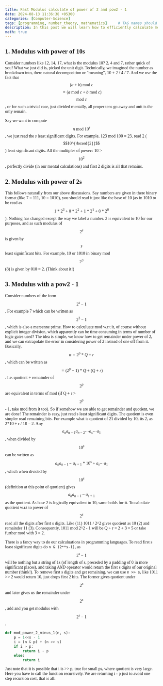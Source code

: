 ```yaml
---
title: Fast Modulus calculate of power of 2 and pow2 - 1
date: 2024-08-13 11:36:38 +05300
categories: [Computer-Science]
tags: [programming, number_theory, mathematics]     # TAG names should always be lowercase
description: In this post we will learn how to efficiently calculate modulus w.r.t power of 2 and pow2 - 1.
math: true
---
```


<div class="custom" markdown="1" style="font-family: Verdana">

## 1. Modulus with power of 10s

Consider numbers like 12, 14, 17, what is the modulus 10? 2, 4 and 7, rather quick of you! What we just did is, picked the unit digit. Technically, we imagined the number as breakdown into, there natural decomposition or "meaning", 10 + 2 / 4 / 7. And we use the fact that $$(a + b) \text{ mod } c$$ $$= (a \text{ mod } c + b \text{ mod } c)$$ $$\text{ mod } c$$, or for such a trivial case, just divided mentally, all proper tens go away and unit is the only remain.

Say we want to compute $$n \text{ mod } 10^s$$, we just read the $s$ least significant digits. For example, 123 mod 100 = 23, read 2 ($$10^{\boxed{2}}$$) least significant digits. All the multiples of powers 10 > $$10^2$$, perfectly divide (in our mental calculations) and first 2 digits is all that remains.

## 2. Modulus with power of 2s

This follows naturally from our above discussions. Say numbers are given in there binary format (like 7 = 111, 10 = 1010), you should read it just like the base of 10 (as in 1010 to be read as $$1 * 2^3 + 0 * 2^2 + 1 * 2^1 + 0 * 2^0$$). Nothing has changed except the way we label a number. 2 is equivalent to 10 for our purposes, and as such modulus of $$2^s$$ is given by $$s$$ least signinficant bits. For example, 10 or 1010 in binary mod $$2^3$$ (8) is given by 010 = 2. (Think about it!)


## 3. Modulus with a pow2 - 1

Consider numbers of the form $$2^s - 1$$. For example 7 which can be written as $$2^3 - 1$$, which is also a mersenne prime. How to calculuate mod w.r.t it, of course without explicit integer division, which apparently can be time consuming in terms of number of logic gates used? The idea is simple, we know how to get remainder under power of 2, and we can extrapolate the error in considering power of 2 instead of one off from it. Basically, $$n = 2^p * Q + r$$, which can be written as $$ = (2^p - 1) * Q + (Q + r)$$. I.e. quotient + remainder of $$2^p$$ are equivalent in terms of mod (if Q + r > $$2^p$$ - 1, take mod from it too). So if somehow we are able to get remainder and quotient, we are done! The remainder is easy, just read s least significant digits. The quotient is even simpler read remaining bits. For example what is quotient of 21 divided by 10, its 2, as 2*10 + r / 10 = 2. Any $$a_{n} a_{n-1} a_{n-2} \cdots a_s \cdots a_1$$, when divided by $$10^s$$ can be written as $$a_{n} a_{n-1} \cdots a_{s+1} * 10^s + a_s \cdots a_1$$, which when divided by $$10^s$$ (definition at this point of quotient) gives $$a_{n} a_{n-1} \cdots a_{s+1}$$ as the quotient. As base 2 is logically equivalent to 10, same holds for it. To calculate quotient w.r.t to power of $$2^s$$ read all the digits after first s digits. Like (11) 1011 / 2^2 gives quotient as 10 (2) and remainder 11 (3). Consequently, 1011 mod 2^2 - 1 will be Q + r = 2 + 3 = 5 or take further mod with 3 = 2.

There is a fancy way to do our calculuations in programming languages. To read first s least significant digits do `n & (2**s-1)`, as $$2^s - 1$$ will be nothing but a string of 1s (of length of s, preceded by a padding of 0 in more significant places), and taking *AND* operator would return the first s digits of our original number (think!). To remove first s digits and get remaining, we can use `n >> s`, like 1011 >> 2 would return 10, just drops first 2 bits. The former gives quotient under $$2^s$$ and later gives us the remainder under $$2^s$$, add and you get modulus with $$2^s - 1$$.

```py
def mod_power_2_minus_1(n, s):
    p = 1<<s - 1
    i = (n & p) + (n >> s)
    if i > p:
        return i - p
    else:
        return i
```

Just note that it is possible that i is >> p, true for small ps, where quotient is very large. Here you have to call the function recursively. We are returning i - p just to avoid one step recursion cost, that is all.

</div>

